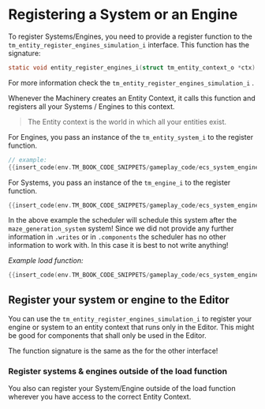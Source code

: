 # Registering a System or an Engine

To register Systems/Engines, you need to provide a register function to the `tm_entity_register_engines_simulation_i` interface. This function has the signature:

```c
static void entity_register_engines_i(struct tm_entity_context_o *ctx)
```

For more information check the `tm_entity_register_engines_simulation_i` .

Whenever the Machinery creates an Entity Context, it calls this function and registers all your Systems / Engines to this context.

> The Entity context is the world in which all your entities exist.

For Engines, you pass an instance of the `tm_entity_system_i` to the register function.

```c
// example:
{{insert_code(env.TM_BOOK_CODE_SNIPPETS/gameplay_code/ecs_system_engine.c,tm_entity_system_i)}}
```



For Systems, you pass an instance of the `tm_engine_i` to the register function.

```c
{{insert_code(env.TM_BOOK_CODE_SNIPPETS/gameplay_code/ecs_system_engine.c,entity_register_engines_i)}}
```

In the above example the scheduler will schedule this system after the `maze_generation_system` system! Since we did not provide any further information in `.writes` or in `.components` the scheduler has no other information to work with. In this case it is best to not write anything!

*Example load function:*


```c
{{insert_code(env.TM_BOOK_CODE_SNIPPETS/gameplay_code/ecs_system_engine.c,tm_load_plugin)}}
```



## Register your system or engine to the Editor

You can use the `tm_entity_register_engines_simulation_i` to register your engine or system to an entity context that runs only in the Editor. This might be good for components that shall only be used in the Editor.

The function signature is the same as the for the other interface!



### Register systems & engines outside of the load function

You also can register your System/Engine outside of the load function wherever you have access to the correct Entity Context.



